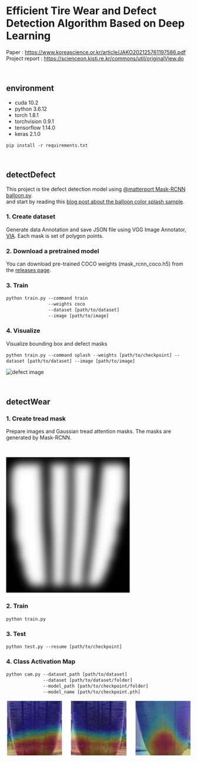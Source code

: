 # Efficient Tire Wear and Defect Detection Algorithm Based on Deep Learning
Paper : https://www.koreascience.or.kr/article/JAKO202125761197586.pdf \
Project report : https://scienceon.kisti.re.kr/commons/util/originalView.do

<br/> 

## environment
- cuda 10.2
- python 3.6.12
- torch 1.8.1
- torchvision 0.9.1
- tensorflow 1.14.0
- keras 2.1.0
```
pip install -r requirements.txt
```
<br/> 

## detectDefect
This project is tire defect detection model using [@matterport Mask-RCNN balloon.py](https://github.com/matterport/Mask_RCNN.git). \
and start by reading this [blog post about the balloon color splash sample](https://engineering.matterport.com/splash-of-color-instance-segmentation-with-mask-r-cnn-and-tensorflow-7c761e238b46).


### 1. Create dataset
Generate data Annotation and save JSON file using VGG Image Annotator, [VIA](https://www.robots.ox.ac.uk/~vgg/software/via/). 
Each mask is set of polygon points. 


### 2. Download a pretrained model
You can download pre-trained COCO weights (mask_rcnn_coco.h5) from the [releases page](https://github.com/matterport/Mask_RCNN/releases).

### 3. Train
```
python train.py --command train 
                --weights coco
                --dataset [path/to/dataset] 
                --image [path/to/image]
```


### 4. Visualize
Visualize bounding box and defect masks
```
python train.py --command splash --weights [path/to/checkpoint] --dataset [path/to/dataset] --image [path/to/image]
```

![defect image](defect.png "defect result")

<br/> 

## detectWear

### 1. Create tread mask
Prepare images and Gaussian tread attention masks. The masks are generated by Mask-RCNN.

<br/> 

![mask image](mask.png "attention mask")

### 2. Train
```
python train.py
```

### 3. Test

```
python test.py --resume [path/to/checkpoint]
```

### 4. Class Activation Map
```
python cam.py --dataset_path [path/to/dataset] 
              --dataset [path/to/dataset/folder] 
              --model_path [path/to/checkpoint/folder]  
              --model_name [path/to/checkpoint.pth] 
```
![cam image](cam.png "CAM result")
